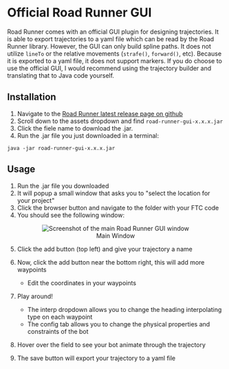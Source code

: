# Official Road Runner GUI

Road Runner comes with an official GUI plugin for designing trajectories. It is able to export trajectories to a yaml file which can be read by the Road Runner library.
However, the GUI can only build spline paths. It does not utilize `lineTo` or the relative movements (`strafe()`, `forward()`, etc). Because it is exported to a yaml file, it does not support markers.
If you do choose to use the official GUI, I would recommend using the trajectory builder and translating that to Java code yourself.

## Installation

1. Navigate to the [Road Runner latest release page on github](https://github.com/acmerobotics/road-runner/releases/tag/v0.5.6)
2. Scroll down to the assets dropdown and find `road-runner-gui-x.x.x.jar`
3. Click the fiele name to download the .jar.
4. Run the .jar file you just downloaded in a terminal:

```
java -jar road-runner-gui-x.x.x.jar
```

## Usage

1. Run the .jar file you downloaded
2. It will popup a small window that asks you to "select the location for your project"
3. Click the browser button and navigate to the folder with your FTC code
4. You should see the following window:

<figure align="center">
    <img src="../assets/road-runner-gui/step-4-half-compressed.jpg" alt="Screenshot of the main Road Runner GUI window">
    <figcaption class="mt-2 text-gray-600 text-center">Main Window</figcaption>
</figure>

5. Click the add button (top left) and give your trajectory a name
6. Now, click the add button near the bottom right, this will add more waypoints
   - Edit the coordinates in your waypoints
7. Play around!

   - The interp dropdown allows you to change the heading interpolating type on each waypoint
   - The config tab allows you to change the physical properties and constraints of the bot

8. Hover over the field to see your bot animate through the trajectory
9. The save button will export your trajectory to a yaml file
